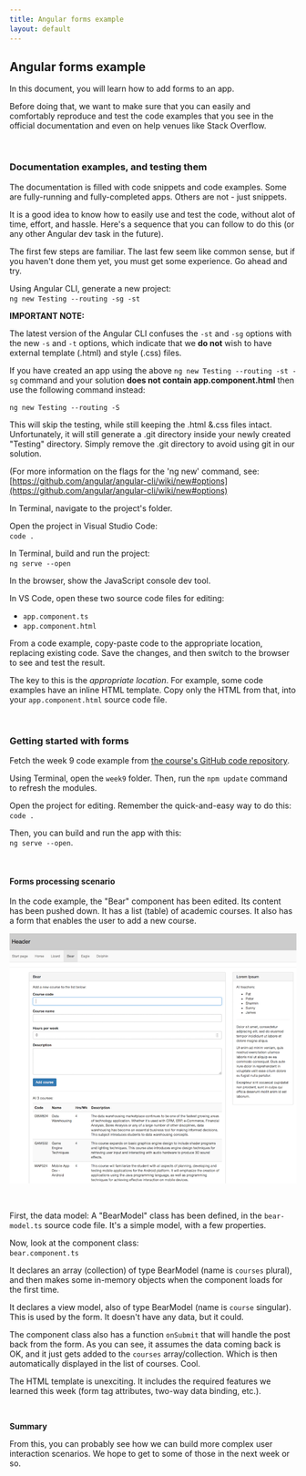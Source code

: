 ```yaml
---
title: Angular forms example
layout: default
---
```


## Angular forms example

In this document, you will learn how to add forms to an app. 

Before doing that, we want to make sure that you can easily and comfortably reproduce and test the code examples that you see in the official documentation and even on help venues like Stack Overflow. 

<br>

### Documentation examples, and testing them

The documentation is filled with code snippets and code examples. Some are fully-running and fully-completed apps. Others are not - just snippets. 

It is a good idea to know how to easily use and test the code, without alot of time, effort, and hassle. Here's a sequence that you can follow to do this (or any other Angular dev task in the future).

The first few steps are familiar. The last few seem like common sense, but if you haven't done them yet, you must get some experience. Go ahead and try.

Using Angular CLI, generate a new project:  
`ng new Testing --routing -sg -st`

**IMPORTANT NOTE:**

The latest version of the Angular CLI confuses the `-st` and `-sg` options with the new `-s` and `-t` options, which indicate that we **do not** wish to have external template (.html) and style (.css) files.  

If you have created an app using the above `ng new Testing --routing -st -sg` command and your solution **does not contain app.component.html** then use the following command instead:

```
ng new Testing --routing -S
```

This will skip the testing, while still keeping the .html &amp;.css files intact.  Unfortunately, it will still generate a .git directory inside your newly created "Testing" directory.  Simply remove the .git directory to avoid using git in our solution.

(For more information on the flags for the 'ng new' command, see: [https://github.com/angular/angular-cli/wiki/new#options](https://github.com/angular/angular-cli/wiki/new#options)

In Terminal, navigate to the project's folder.

Open the project in Visual Studio Code:  
`code .`

In Terminal, build and run the project:  
`ng serve --open`

In the browser, show the JavaScript console dev tool.

In VS Code, open these two source code files for editing:
* `app.component.ts`
* `app.component.html`

From a code example, copy-paste code to the appropriate location, replacing existing code. Save the changes, and then switch to the browser to see and test the result.

The key to this is the *appropriate location*. For example, some code examples have an inline HTML template. Copy only the HTML from that, into your `app.component.html` source code file. 

<br> 

### Getting started with forms

Fetch the week 9 code example from [the course's GitHub code repository](https://github.com/sictweb/web422). 

Using Terminal, open the `week9` folder. Then, run the `npm update` command to refresh the modules. 

Open the project for editing. Remember the quick-and-easy way to do this:  
`code .` 

Then, you can build and run the app with this:  
`ng serve --open`. 

<br>

#### Forms processing scenario

In the code example, the "Bear" component has been edited. Its content has been pushed down. It has a list (table) of academic courses. It also has a form that enables the user to add a new course. 

![Forms](../media/angular-forms-render1.png)

<br>

First, the data model: A "BearModel" class has been defined, in the `bear-model.ts` source code file. It's a simple model, with a few properties.

Now, look at the component class:  
`bear.component.ts`

It declares an array (collection) of type BearModel (name is `courses` plural), and then makes some in-memory objects when the component loads for the first time. 

It declares a view model, also of type BearModel (name is `course` singular). This is used by the form. It doesn't have any data, but it could. 

The component class also has a function `onSubmit` that will handle the post back from the form. As you can see, it assumes the data coming back is OK, and it just gets added to the `courses` array/collection. Which is then automatically displayed in the list of courses. Cool. 

The HTML template is unexciting. It includes the required features we learned this week (form tag attributes, two-way data binding, etc.). 

<br>

**Summary**

From this, you can probably see how we can build more complex user interaction scenarios. We hope to get to some of those in the next week or so. 

<br>
